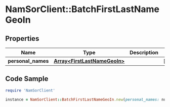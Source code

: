 # NamSorClient::BatchFirstLastNameGeoIn

## Properties
Name | Type | Description | Notes
------------ | ------------- | ------------- | -------------
**personal_names** | [**Array&lt;FirstLastNameGeoIn&gt;**](FirstLastNameGeoIn.md) |  | [optional] 

## Code Sample

```ruby
require 'NamSorClient'

instance = NamSorClient::BatchFirstLastNameGeoIn.new(personal_names: null)
```


